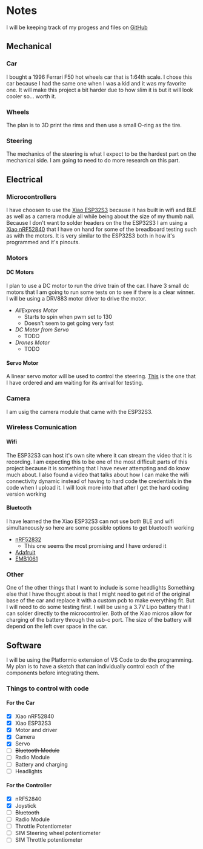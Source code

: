 # Notes

I will be keeping track of my progess and files on [GitHub](https://github.com/davider3/hot_wheels)

## Mechanical

### Car

I bought a 1996 Ferrari F50 hot wheels car that is 1:64th scale. I chose this car because I had the same one when I was a kid and it was my favorite one. It will make this project a bit harder due to how slim it is but it will look cooler so... worth it.

### Wheels

The plan is to 3D print the rims and then use a small O-ring as the tire.

### Steering

The mechanics of the steering is what I expect to be the hardest part on the mechanical side. I am going to need to do more research on this part.

## Electrical

### Microcontrollers

I have choosen to use the [Xiao ESP32S3](https://www.seeedstudio.com/XIAO-ESP32S3-Sense-p-5639.html) because it has built in wifi and BLE as well as a camera module all while being about the size of my thumb nail.
Because I don't want to solder headers on the the ESP32S3 I am using a [Xiao nRF52840](https://www.seeedstudio.com/Seeed-XIAO-BLE-nRF52840-p-5201.html) that I have on hand for some of the breadboard testing such as with the motors. It is very similar to the ESP32S3 both in how it's programmed and it's pinouts.

### Motors

#### DC Motors

I plan to use a DC motor to run the drive train of the car. I have 3 small dc motors that I am going to run some tests on to see if there is a clear winner. I will be using a DRV883 motor driver to drive the motor.

* *AliExpress Motor*
  * Starts to spin when pwm set to 130
  * Doesn't seem to get going very fast
* *DC Motor from Servo*
  * TODO
* *Drones Motor*
  * TODO

#### Servo Motor

A linear servo motor will be used to control the steering. [This](https://www.aliexpress.us/item/3256803902617918.html?spm=a2g0o.order_list.order_list_main.25.11d91802HKlx2B&gatewayAdapt=glo2usa) is the one that I have ordered and am waiting for its arrival for testing.

### Camera

I am usig the camera module that came with the ESP32S3.

### Wireless Comunication

#### Wifi

The ESP32S3 can host it's own site where it can stream the video that it is recording. I am expecting this to be one of the most difficult parts of this project because it is something that I have never attempting and do know much about. I also found a video that talks about how I can make the wifi connectivity dynamic instead of having to hard code the credentials in the code when I upload it. I will look more into that after I get the hard coding version working

#### Bluetooth

I have learned the the Xiao ESP32S3 can not use both BLE and wifi simultaneously so here are some possible options to get bluetooth working

* [nRF52832](https://www.adafruit.com/product/4077)
  * This one seems the most promising and I have ordered it
* [Adafruit](https://www.adafruit.com/product/2633?gad_source=1&gclid=CjwKCAiA5L2tBhBTEiwAdSxJX-DhtxsbeZsPt3To0yZa2fOcK93WYsXaxW21iXk-lTnZlqvUIBIB6hoCFlcQAvD_BwE)
* [EMB1061](https://www.digikey.com/en/products/detail/seeed-technology-co.,-ltd/113990637/9991618?utm_adgroup=&utm_source=google&utm_medium=cpc&utm_campaign=PMax%20Shopping_Product_Medium%20ROAS%20Categories&utm_term=&utm_content=&utm_id=go_cmp-20223376311_adg-_ad-__dev-c_ext-_prd-9991618_sig-CjwKCAiA5L2tBhBTEiwAdSxJXz18duXnDFGFxcSPZGcyd4cDNltrNpTvqeeqjhoR4t047QVLTzL3cRoCpKkQAvD_BwE&gad_source=1&gclid=CjwKCAiA5L2tBhBTEiwAdSxJXz18duXnDFGFxcSPZGcyd4cDNltrNpTvqeeqjhoR4t047QVLTzL3cRoCpKkQAvD_BwE)

### Other

One of the other things that I want to include is some headlights
Something else that I have thought about is that I might need to get rid of the original base of the car and replace it with a custom pcb to make everything fit. But I will need to do some testing first.
I will be using a 3.7V Lipo battery that I can solder directly to the microcontroller. Both of the Xiao micros allow for charging of the battery through the usb-c port. The size of the battery will depend on the left over space in the car.

## Software

I will be using the Platformio extension of VS Code to do the programming. My plan is to have a sketch that can individually control each of the components before integrating them.

### Things to control with code

#### For the Car

* [x] Xiao nRF52840
* [x] Xiao ESP32S3
* [x] Motor and driver
* [x] Camera
* [x] Servo
* [ ] ~~Bluetooth Module~~
* [ ] Radio Module
* [ ] Battery and charging
* [ ] Headlights

#### For the Controller

* [x] nRF52840
* [x] Joystick
* [ ] ~~Bluetooth~~
* [ ] Radio Module
* [ ] Throttle Potentiometer
* [ ] SIM Steering wheel potentiometer 
* [ ] SIM Throttle potentiometer
